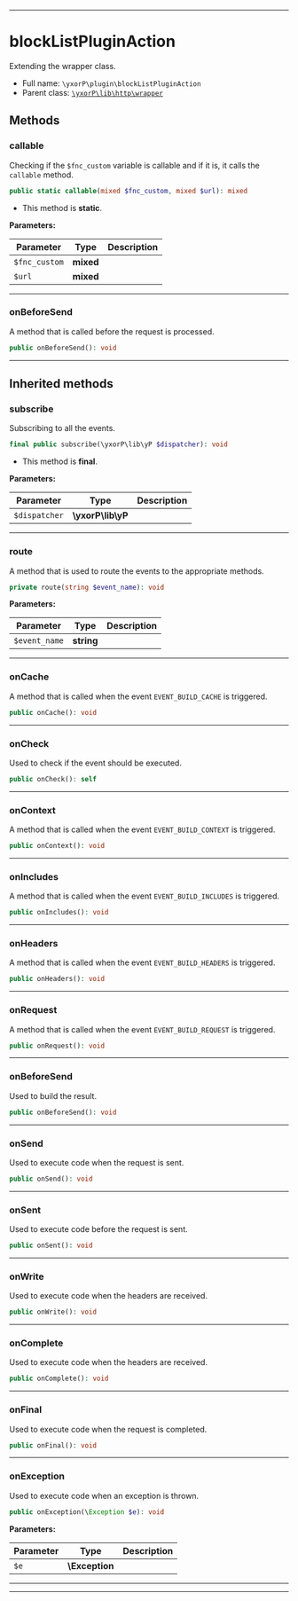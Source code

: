 ***

# blockListPluginAction

Extending the wrapper class.



* Full name: `\yxorP\plugin\blockListPluginAction`
* Parent class: [`\yxorP\lib\http\wrapper`](../lib/http/wrapper.md)




## Methods


### callable

Checking if the `$fnc_custom` variable is callable and if it is, it calls the `callable` method.

```php
public static callable(mixed $fnc_custom, mixed $url): mixed
```



* This method is **static**.




**Parameters:**

| Parameter | Type | Description |
|-----------|------|-------------|
| `$fnc_custom` | **mixed** |  |
| `$url` | **mixed** |  |




***

### onBeforeSend

A method that is called before the request is processed.

```php
public onBeforeSend(): void
```











***


## Inherited methods


### subscribe

Subscribing to all the events.

```php
final public subscribe(\yxorP\lib\yP $dispatcher): void
```





* This method is **final**.


**Parameters:**

| Parameter | Type | Description |
|-----------|------|-------------|
| `$dispatcher` | **\yxorP\lib\yP** |  |




***

### route

A method that is used to route the events to the appropriate methods.

```php
private route(string $event_name): void
```








**Parameters:**

| Parameter | Type | Description |
|-----------|------|-------------|
| `$event_name` | **string** |  |




***

### onCache

A method that is called when the event `EVENT_BUILD_CACHE` is triggered.

```php
public onCache(): void
```











***

### onCheck

Used to check if the event should be executed.

```php
public onCheck(): self
```











***

### onContext

A method that is called when the event `EVENT_BUILD_CONTEXT` is triggered.

```php
public onContext(): void
```











***

### onIncludes

A method that is called when the event `EVENT_BUILD_INCLUDES` is triggered.

```php
public onIncludes(): void
```











***

### onHeaders

A method that is called when the event `EVENT_BUILD_HEADERS` is triggered.

```php
public onHeaders(): void
```











***

### onRequest

A method that is called when the event `EVENT_BUILD_REQUEST` is triggered.

```php
public onRequest(): void
```











***

### onBeforeSend

Used to build the result.

```php
public onBeforeSend(): void
```











***

### onSend

Used to execute code when the request is sent.

```php
public onSend(): void
```











***

### onSent

Used to execute code before the request is sent.

```php
public onSent(): void
```











***

### onWrite

Used to execute code when the headers are received.

```php
public onWrite(): void
```











***

### onComplete

Used to execute code when the headers are received.

```php
public onComplete(): void
```











***

### onFinal

Used to execute code when the request is completed.

```php
public onFinal(): void
```











***

### onException

Used to execute code when an exception is thrown.

```php
public onException(\Exception $e): void
```








**Parameters:**

| Parameter | Type | Description |
|-----------|------|-------------|
| `$e` | **\Exception** |  |




***


***

